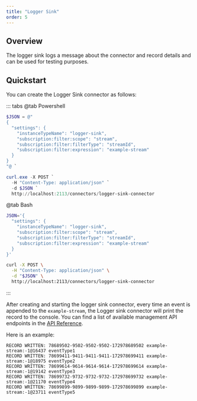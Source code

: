 ```yaml
---
title: "Logger Sink"
order: 5
---
```


## Overview

The logger sink logs a message about the connector and record details and can be used for testing purposes.

## Quickstart

You can create the Logger Sink connector as follows:

::: tabs
@tab Powershell

```powershell
$JSON = @"
{
  "settings": {
    "instanceTypeName": "logger-sink",
    "subscription:filter:scope": "stream",
    "subscription:filter:filterType": "streamId",
    "subscription:filter:expression": "example-stream"
  }
}
"@ `

curl.exe -X POST `
  -H "Content-Type: application/json" `
  -d $JSON `
  http://localhost:2113/connectors/logger-sink-connector
```

@tab Bash

```bash
JSON='{
  "settings": {
    "instanceTypeName": "logger-sink",
    "subscription:filter:scope": "stream",
    "subscription:filter:filterType": "streamId",
    "subscription:filter:expression": "example-stream"
  }
}'

curl -X POST \
  -H "Content-Type: application/json" \
  -d "$JSON" \
  http://localhost:2113/connectors/logger-sink-connector
```

:::

After creating and starting the logger sink connector, every time an event is
appended to the `example-stream`, the Logger sink connector will print the
record to the console. You can find a list of available management API endpoints
in the [API Reference](../manage.md).

Here is an example:

```
RECORD WRITTEN: 78689502-9502-9502-9502-172978689502 example-stream:-1@16437 eventType1
RECORD WRITTEN: 78699411-9411-9411-9411-172978699411 example-stream:-1@18975 eventType2
RECORD WRITTEN: 78699614-9614-9614-9614-172978699614 example-stream:-1@19142 eventType3
RECORD WRITTEN: 78699732-9732-9732-9732-172978699732 example-stream:-1@21170 eventType4
RECORD WRITTEN: 78699899-9899-9899-9899-172978699899 example-stream:-1@23711 eventType5
```